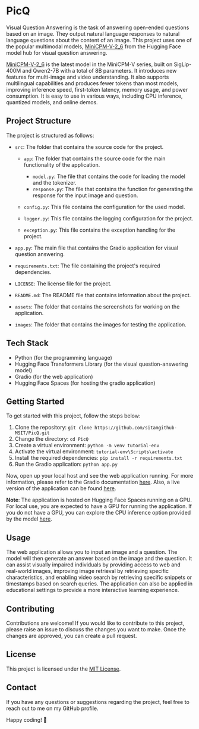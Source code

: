 # PicQ

Visual Question Answering is the task of answering open-ended questions based on an image. They output natural language responses to natural language questions about the content of an image. This project uses one of the popular multimodal models, [MiniCPM-V-2_6](https://huggingface.co/openbmb/MiniCPM-V-2_6) from the Hugging Face model hub for visual question answering.

[MiniCPM-V-2_6](https://huggingface.co/openbmb/MiniCPM-V-2_6) is the latest model in the MiniCPM-V series, built on SigLip-400M and Qwen2-7B with a total of 8B parameters. It introduces new features for multi-image and video understanding. It also supports multilingual capabilities and produces fewer tokens than most models, improving inference speed, first-token latency, memory usage, and power consumption. It is easy to use in various ways, including CPU inference, quantized models, and online demos.

## Project Structure

The project is structured as follows:

- `src`: The folder that contains the source code for the project.

  - `app`: The folder that contains the source code for the main functionality of the application.

    - `model.py`: The file that contains the code for loading the model and the tokenizer.
    - `response.py`: The file that contains the function for generating the response for the input image and question.

  - `config.py`: This file contains the configuration for the used model.
  - `logger.py`: This file contains the logging configuration for the project.
  - `exception.py`: This file contains the exception handling for the project.

- `app.py`: The main file that contains the Gradio application for visual question answering.
- `requirements.txt`: The file containing the project's required dependencies.
- `LICENSE`: The license file for the project.
- `README.md`: The README file that contains information about the project.
- `assets`: The folder that contains the screenshots for working on the application.
- `images`: The folder that contains the images for testing the application.

## Tech Stack

- Python (for the programming language)
- Hugging Face Transformers Library (for the visual question-answering model)
- Gradio (for the web application)
- Hugging Face Spaces (for hosting the gradio application)

## Getting Started

To get started with this project, follow the steps below:

1. Clone the repository: `git clone https://github.com/sitamgithub-MSIT/PicQ.git`
2. Change the directory: `cd PicQ`
3. Create a virtual environment: `python -m venv tutorial-env`
4. Activate the virtual environment: `tutorial-env\Scripts\activate`
5. Install the required dependencies: `pip install -r requirements.txt`
6. Run the Gradio application: `python app.py`

Now, open up your local host and see the web application running. For more information, please refer to the Gradio documentation [here](https://www.gradio.app/docs/interface). Also, a live version of the application can be found [here](https://huggingface.co/spaces/sitammeur/PicQ).

**Note**: The application is hosted on Hugging Face Spaces running on a GPU. For local use, you are expected to have a GPU for running the application. If you do not have a GPU, you can explore the CPU inference option provided by the model [here](https://huggingface.co/collections/openbmb/minicpm-65d48bf958302b9fd25b698f).

## Usage

The web application allows you to input an image and a question. The model will then generate an answer based on the image and the question. It can assist visually impaired individuals by providing access to web and real-world images, improving image retrieval by retrieving specific characteristics, and enabling video search by retrieving specific snippets or timestamps based on search queries. The application can also be applied in educational settings to provide a more interactive learning experience.

## Contributing

Contributions are welcome! If you would like to contribute to this project, please raise an issue to discuss the changes you want to make. Once the changes are approved, you can create a pull request.

## License

This project is licensed under the [MIT License](LICENSE).

## Contact

If you have any questions or suggestions regarding the project, feel free to reach out to me on my GitHub profile.

Happy coding! 🚀
